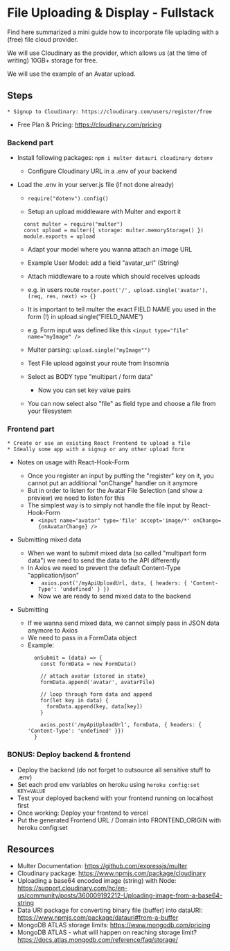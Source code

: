 # File Uploading & Display - Fullstack

Find here summarized a mini guide how to incorporate file uplading with a (free) file cloud provider.

We will use Cloudinary as the provider, which allows us (at the time of writing) 10GB+ storage for free.

We will use the example of an Avatar upload.

## Steps 

	* Signup to Cloudinary: https://cloudinary.com/users/register/free
  * Free Plan & Pricing: https://cloudinary.com/pricing

### Backend part

  * Install following packages: `npm i multer datauri cloudinary dotenv` 
	* Configure Cloudinary URL in a .env of your backend

  * Load the .env in your server.js file (if not done already)
    * `require("dotenv").config() `

	* Setup an upload middleware with Multer and export it
    ```
      const multer = require("multer")
      const upload = multer({ storage: multer.memoryStorage() })
      module.exports = upload
    ```

	* Adapt your model where you wanna attach an image URL
    * Example User Model: add a field "avatar_url" (String)

	* Attach middleware to a route which should receives uploads
    * e.g. in users route `router.post('/', upload.single('avatar'), (req, res, next) => {}`
    * It is important to tell multer the exact FIELD NAME you used in the form (!) in upload.single("FIELD_NAME")
    * e.g. Form input was defined like this `<input type="file" name="myImage" />`
    * Multer parsing: `upload.single("myImage"")`

	* Test File upload against your route from Insomnia
    * Select as BODY type "multipart / form data"
      * Now you can set key value pairs
    * You can now select also "file" as field type and choose a file from your filesystem

### Frontend part

	* Create or use an existing React Frontend to upload a file
    * Ideally some app with a signup or any other upload form

  * Notes on usage with React-Hook-Form
    * Once you register an input by putting the "register" key on it, you cannot put an additional "onChange" handler on it anymore
    * But in order to listen for the Avatar File Selection (and show a preview) we need to listen for this
    * The simplest way is to simply not handle the file input by React-Hook-Form
      * `<input name="avatar" type='file' accept='image/*' onChange={onAvatarChange} /> ` 

  * Submitting mixed data
    * When we want to submit mixed data (so called "multipart form data") we need to send the data to the API differently
    * In Axios we need to prevent the default Content-Type "application/json"
      * ` axios.post('/myApiUploadUrl, data, { headers: { 'Content-Type': 'undefined' } })`
      * Now we are ready to send mixed data to the backend

  * Submitting
    * If we wanna send mixed data, we cannot simply pass in JSON data anymore to Axios
    * We need to pass in a FormData object
    * Example:
      ```
        onSubmit = (data) => {
          const formData = new FormData()

          // attach avatar (stored in state)
          formData.append('avatar', avatarFile)

          // loop through form data and append
          for(let key in data) {
            formData.append(key, data[key])
          }

          axios.post('/myApiUploadUrl', formData, { headers: { 'Content-Type': 'undefined' }})
        }
      ```

### BONUS: Deploy backend & frontend

  * Deploy the backend (do not forget to outsource all sensitive stuff to .env)
  * Set each prod env variables on heroku using `heroku config:set KEY=VALUE`
  * Test your deployed backend with your frontend running on localhost first
  * Once working: Deploy your frontend to vercel
  * Put the generated Frontend URL / Domain into FRONTEND_ORIGIN with heroku config:set


## Resources

- Multer Documentation: https://github.com/expressjs/multer 
- Cloudinary package: https://www.npmjs.com/package/cloudinary
- Uploading a base64 encoded image (string) with Node: https://support.cloudinary.com/hc/en-us/community/posts/360009192212-Uploading-image-from-a-base64-string
- Data URI package for converting binary file (buffer) into dataURI: https://www.npmjs.com/package/datauri#from-a-buffer
- MongoDB ATLAS storage limits: https://www.mongodb.com/pricing
- MongoDB ATLAS - what will happen on reaching storage limit? https://docs.atlas.mongodb.com/reference/faq/storage/